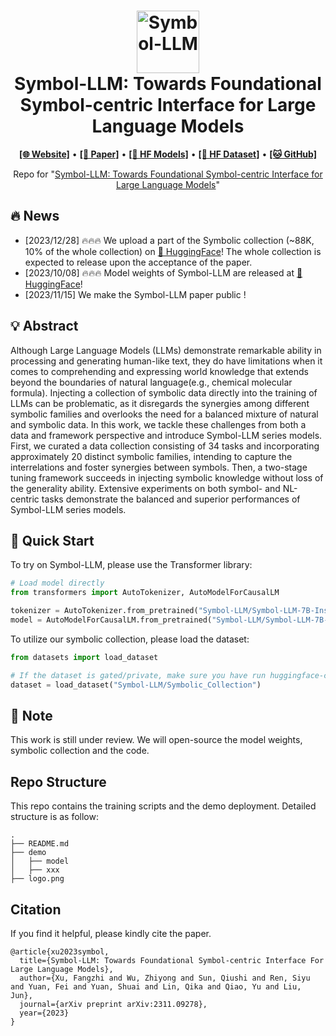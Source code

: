 <h1 align="center">
<img src="./logo.png" width="100" alt="Symbol-LLM" />
<br>
Symbol-LLM: Towards Foundational Symbol-centric Interface for Large Language Models
</h1>



<p align="center">
  <a href="https://xufangzhi.github.io/symbol-llm-page/"><b>[🌐 Website]</b></a> •
  <a href="https://arxiv.org/abs/2311.09278"><b>[📜 Paper]</b></a> •
  <a href="https://huggingface.co/Symbol-LLM/Symbol-LLM-7B-Instruct"><b>[🤗 HF Models]</b></a> •
  <a href="https://huggingface.co/datasets/Symbol-LLM/Symbolic_Collection"><b>[🤗 HF Dataset]</b></a> •
  <a href="https://github.com/xufangzhi/Symbol-LLM"><b>[🐱 GitHub]</b></a>
  
</p>


<p align="center">
Repo for "<a href="https://arxiv.org/abs/2311.09278" target="_blank">Symbol-LLM: Towards Foundational Symbol-centric Interface for Large Language Models</a>"
</p>


## 🔥 News

- [2023/12/28] 🔥🔥🔥 We upload a part of the Symbolic collection (~88K, 10% of the whole collection) on [🤗 HuggingFace](https://huggingface.co/Symbol-LLM/Symbol-LLM-7B-Instruct)! The whole collection is expected to release upon the acceptance of the paper.
- [2023/10/08] 🔥🔥🔥 Model weights of Symbol-LLM are released at [🤗 HuggingFace](https://huggingface.co/datasets/Symbol-LLM/Symbolic_Collection)!
- [2023/11/15] We make the Symbol-LLM paper public !


## 💡 Abstract

Although Large Language Models (LLMs) demonstrate remarkable ability in processing and generating human-like text, they do have limitations when it comes to comprehending and expressing world knowledge that extends beyond the boundaries of natural language(e.g., chemical molecular formula). Injecting a collection of symbolic data directly into the training of LLMs can be problematic, as it disregards the synergies among different symbolic families and overlooks the need for a balanced mixture of natural and symbolic data. In this work, we tackle these challenges from both a data and framework perspective and introduce Symbol-LLM series models. First, we curated a data collection consisting of 34 tasks and incorporating approximately 20 distinct symbolic families, intending to capture the interrelations and foster synergies between symbols. Then, a two-stage tuning framework succeeds in injecting symbolic knowledge without loss of the generality ability. Extensive experiments on both symbol- and NL-centric tasks demonstrate the balanced and superior performances of Symbol-LLM series models.

## 🚀 Quick Start

To try on Symbol-LLM, please use the Transformer library:

```python
# Load model directly
from transformers import AutoTokenizer, AutoModelForCausalLM

tokenizer = AutoTokenizer.from_pretrained("Symbol-LLM/Symbol-LLM-7B-Instruct")
model = AutoModelForCausalLM.from_pretrained("Symbol-LLM/Symbol-LLM-7B-Instruct")
```


To utilize our symbolic collection, please load the dataset:

```python
from datasets import load_dataset

# If the dataset is gated/private, make sure you have run huggingface-cli login
dataset = load_dataset("Symbol-LLM/Symbolic_Collection")
```

## 📒 Note
This work is still under review. We will open-source the model weights, symbolic collection and the code.


## Repo Structure
This repo contains the training scripts and the demo deployment. Detailed structure is as follow:
```
.
├── README.md
├── demo
│   ├── model
│   ├── xxx
├── logo.png
```

## Citation
If you find it helpful, please kindly cite the paper.
```
@article{xu2023symbol,
  title={Symbol-LLM: Towards Foundational Symbol-centric Interface For Large Language Models},
  author={Xu, Fangzhi and Wu, Zhiyong and Sun, Qiushi and Ren, Siyu and Yuan, Fei and Yuan, Shuai and Lin, Qika and Qiao, Yu and Liu, Jun},
  journal={arXiv preprint arXiv:2311.09278},
  year={2023}
}
```
